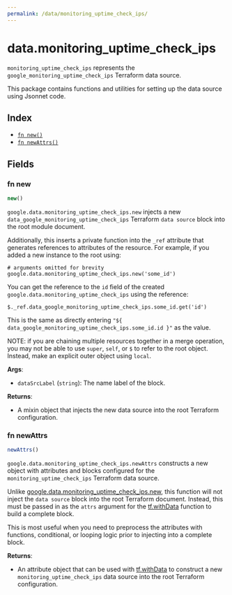 ```yaml
---
permalink: /data/monitoring_uptime_check_ips/
---
```


# data.monitoring_uptime_check_ips

`monitoring_uptime_check_ips` represents the `google_monitoring_uptime_check_ips` Terraform data source.



This package contains functions and utilities for setting up the data source using Jsonnet code.


## Index

* [`fn new()`](#fn-new)
* [`fn newAttrs()`](#fn-newattrs)

## Fields

### fn new

```ts
new()
```


`google.data.monitoring_uptime_check_ips.new` injects a new `data_google_monitoring_uptime_check_ips` Terraform `data source`
block into the root module document.

Additionally, this inserts a private function into the `_ref` attribute that generates references to attributes of the
resource. For example, if you added a new instance to the root using:

    # arguments omitted for brevity
    google.data.monitoring_uptime_check_ips.new('some_id')

You can get the reference to the `id` field of the created `google.data.monitoring_uptime_check_ips` using the reference:

    $._ref.data_google_monitoring_uptime_check_ips.some_id.get('id')

This is the same as directly entering `"${ data_google_monitoring_uptime_check_ips.some_id.id }"` as the value.

NOTE: if you are chaining multiple resources together in a merge operation, you may not be able to use `super`, `self`,
or `$` to refer to the root object. Instead, make an explicit outer object using `local`.

**Args**:
  - `dataSrcLabel` (`string`): The name label of the block.

**Returns**:
- A mixin object that injects the new data source into the root Terraform configuration.


### fn newAttrs

```ts
newAttrs()
```


`google.data.monitoring_uptime_check_ips.newAttrs` constructs a new object with attributes and blocks configured for the `monitoring_uptime_check_ips`
Terraform data source.

Unlike [google.data.monitoring_uptime_check_ips.new](#fn-monitoring_uptime_check_ipsnew), this function will not inject the `data source`
block into the root Terraform document. Instead, this must be passed in as the `attrs` argument for the
[tf.withData](https://github.com/tf-libsonnet/core/tree/main/docs#fn-withdata) function to build a complete block.

This is most useful when you need to preprocess the attributes with functions, conditional, or looping logic prior to
injecting into a complete block.

**Returns**:
  - An attribute object that can be used with [tf.withData](https://github.com/tf-libsonnet/core/tree/main/docs#fn-withdata) to construct a new `monitoring_uptime_check_ips` data source into the root Terraform configuration.
